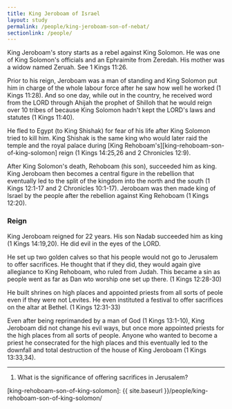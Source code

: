 ```yaml
---
title: King Jeroboam of Israel
layout: study
permalink: /people/king-jeroboam-son-of-nebat/
sectionlink: /people/
---
```


King Jeroboam's story starts as a rebel against King Solomon. He was one of King
Solomon's officials and an Ephraimite from Zeredah. His mother was a widow named
Zeruah. See 1 Kings 11:26.

Prior to his reign, Jeroboam was a man of standing and King Solomon put him in
charge of the whole labour force after he saw how well he worked (1 Kings
11:28). And so one day, while out in the country, he received word from the LORD
through Ahijah the prophet of Shilloh that he would reign over 10 tribes of
because King Solomon hadn't kept the LORD's laws and statutes (1 Kings 11:40).

He fled to Egypt (to King Shishak) for fear of his life after King Solomon tried
to kill him. King Shishak is the same king who would later raid the temple and
the royal palace during [King Rehoboam's][king-rehoboam-son-of-king-solomon]
reign (1 Kings 14:25,26 and 2 Chronicles 12:9).

After King Solomon's death, Rehoboam (his son), succeeded him as king. King
Jeroboam then becomes a central figure in the rebellion that eventually led to
the split of the kingdom into the north and the south (1 Kings 12:1-17 and 2
Chronicles 10:1-17). Jeroboam was then made king of Israel by the people after
the rebellion against King Rehoboam (1 Kings 12:20).

### Reign

King Jeroboam reigned for 22 years. His son Nadab succeeded him as king (1 Kings
14:19,20). He did evil in the eyes of the LORD.

He set up two golden calves so that his people would not go to Jerusalem to
offer sacrifices. He thought that if they did, they would again give allegiance
to King Rehoboam, who ruled from Judah. This became a sin as people went as far
as Dan wto worship one set up there. (1 Kings 12:28-30)

He built shrines on high places and appointed priests from all sorts of peole
even if they were not Levites. He even instituted a festival to offer sacrifices
on the altar at Bethel. (1 Kings 12:31-33)

Even after being reprimanded by a man of God (1 Kings 13:1-10), King Jeroboam
did not change his evil ways, but once more appointed priests for the high
places from all sorts of people. Anyone who wanted to become a priest he
consecrated for the high places and this eventually led to the downfall and
total destruction of the house of King Jeroboam (1 Kings 13:33,34).

---

1. What is the significance of offering sacrifices in Jerusalem?

[king-rehoboam-son-of-king-solomon]: {{ site.baseurl }}/people/king-rehoboam-son-of-king-solomon/
